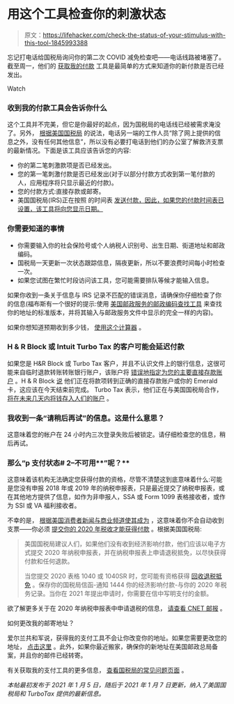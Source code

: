 # 用这个工具检查你的刺激状态

> 原文：<https://lifehacker.com/check-the-status-of-your-stimulus-with-this-tool-1845993388>

忘记打电话给国税局询问你的第二次 COVID 减免检查吧——电话线路被堵塞了。截至周一，他们的 [获取我的付款](https://www.irs.gov/coronavirus/get-my-payment) 工具是最简单的方式来知道你的新付款是否已经发出。

Watch

### **收到我的付款工具会告诉你什么**

这个工具并不完美，但它是你最好的起点，因为国税局的电话线已经被需求淹没了。另外， [根据美国国税局](https://www.irs.gov/coronavirus/get-my-payment) 的说法，电话另一端的工作人员“除了网上提供的信息之外，没有任何其他信息”，所以没有必要打电话到他们的办公室了解救济支票的最新情况。下面是该工具应该告诉您的内容:

*   你的第二笔刺激款项是否已经发出。
*   您的第一笔刺激付款是否已经发出(对于以部分付款方式收到第一笔付款的人，应用程序将只显示最近的付款)。
*   您的付款方式:直接存款或邮寄。
*   美国国税局(IRS)正在按照 的时间表 [发送付款，因此，如果您的付款时间表已设置，该工具将向您显示日期。](https://www.cnet.com/news/your-second-stimulus-check-is-coming-how-fast-you-get-it-depends-on-your-payment-group/#ftag=MSF491fea7)

### **你需要知道的事情**

*   你需要输入你的社会保险号或个人纳税人识别号、出生日期、街道地址和邮政编码。
*   国税局一天更新一次状态跟踪信息，隔夜更新，所以不要浪费时间每小时检查一次。
*   如果您试图在繁忙时段访问该工具，您可能需要排队等候才能输入信息。

如果你收到一条关于信息与 IRS 记录不匹配的错误消息，请确保你仔细检查了你的信息(福布斯有一个很好的提示:使用 [美国邮政服务的邮政编码查找工具](https://tools.usps.com/zip-code-lookup.htm?byaddress) 来查找你的地址的标准版本，并将其输入与邮政服务文件中显示的完全一样的内容)。

如果你想知道预期收到多少钱， [使用这个计算器](https://abc7.com/when-will-600-stimulus-checks-go-out-the-new-calculator-600/8956512/) 。

### **H & R Block 或 Intuit Turbo Tax 的客户可能会延迟付款**

如果您是 H&R Block 或 Turbo Tax 客户，并且不认识文件上的银行信息，这很可能来自临时退款转账转账银行账户，该账户将 [错误地指定为您的主要直接存款账户](https://nypost.com/2021/01/05/hr-block-turbotax-blamed-for-delays-in-stimulus-checks/) 。H & R Block [说](https://twitter.com/HRBlock/status/1346252283777003526?s=20) 他们正在将款项转到正确的直接存款账户或你的 Emerald 卡，这应该在今天结束前完成。 Turbo Tax 表示，他们正在与美国国税局合作， [将在未来几天内将钱存入人们的账户](https://twocents.lifehacker.com/turbotax-customers-will-still-get-their-stimulus-paymen-1846008682) 。

### 我收到一条“请稍后再试”的信息。这是什么意思？

这意味着您的帐户在 24 小时内三次登录失败后被锁定。请仔细检查您的信息，稍后再试。

### **那么“p** 支付状态# 2–不可用**”呢？**

这意味着该机构无法确定您获得付款的资格，尽管不清楚这到底意味着什么:可能是您没有申报 2018 年或 2019 年的纳税申报表，只是最近提交了纳税申报表，或在其他地方提供了信息，如作为非申报人，SSA 或 Form 1099 表格接收者，或作为 SSI 或 VA 福利接收者。

不幸的是， [根据美国消费者新闻与商业频道使其成为](https://www.cnbc.com/2021/01/05/status-not-available-some-taxpayers-wont-receive-stimulus-check.html) ，这意味着你不会自动收到支票——你必须 [提交你的 2020 年税收才能获得付款](https://www.irs.gov/newsroom/irs-statement-about-economic-impact-payments) 。根据美国国税局:

> 美国国税局建议人们，如果他们没有收到经济影响付款，他们应该以电子方式提交 2020 年纳税申报表，并在纳税申报表上申请退税抵免，以尽快获得付款和任何退款。
> 
> 当您提交 2020 表格 1040 或 1040SR 时，您可能有资格获得 [回收退税抵免](https://www.irs.gov/newsroom/recovery-rebate-credit) 。保存你的国税局信函-通知 1444 你的经济影响付款-与你的 2020 年税务记录。当你在 2021 年提出申请时，你需要在信中写明支付的金额。

欲了解更多关于在 2020 年纳税申报表中申请退税的信息， [请查看 CNET 邮报](https://www.cnet.com/personal-finance/stimulus-check-how-youll-claim-missing-money-with-the-recovery-rebate-credit/) 。

如何更改我的邮寄地址？

爱尔兰共和军说，获得我的支付工具不会让你改变你的地址。如果您需要更改您的地址， [点击这里](https://www.irs.gov/faqs/irs-procedures/address-changes) 。此外，如果你最近搬家，确保你的新地址在美国邮政总局备案，并且你的邮件已经转寄。

有关获取我的支付工具的更多信息， [查看国税局的常见问题页面](https://www.irs.gov/coronavirus/get-my-payment-frequently-asked-questions) 。

*本帖最初发布于 2021 年 1 月 5 日，随后于 2021 年 1 月 7 日更新，纳入了美国国税局和 TurboTax 提供的最新信息。*